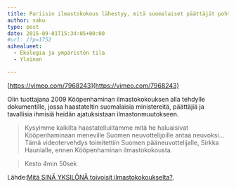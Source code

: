 ```yaml
---
title: Pariisin ilmastokokous lähestyy, mitä suomalaiset päättäjät pohtivat syksyllä 2009
author: saku
type: post
date: 2015-09-01T15:34:05+00:00
#url: /?p=1752
aihealueet:
  - Ekologia ja ympäristön tila
  - Yleinen

---
```

[https://vimeo.com/7968243](https://vimeo.com/7968243)

Olin tuottajana 2009 Kööpenhaminan ilmastokokouksen alla tehdylle dokumentille, jossa haastateltin suomalaisia ministereitä, päättäjiä ja tavallisia ihmisiä heidän ajatuksistaan ilmastonmuutokseen.

> Kysyimme kaikilta haastatelluiltamme mitä he haluaisivat Kööpenhaminaan meneville Suomen neuvottelijoille antaa neuvoksi&#8230; Tämä videotervehdys toimitettiin Suomen pääneuvottelijalle, Sirkka Haunialle, ennen Kööpenhaminan ilmastokokousta.
  
> Kesto 4min 50sek

Lähde:<a href="http://vimeo.com/7968243" rel="nofollow">Mitä SINÄ YKSILÖNÄ toivoisit ilmastokokoukselta?</a>.
